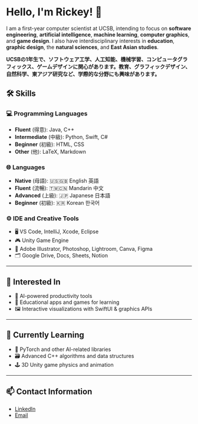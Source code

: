 # Hello, I'm Rickey! 🧢

I am a first-year computer scientist at UCSB, intending to focus on **software engineering**, **artificial intelligence**, **machine learning**, **computer graphics**, and **game design**. I also have interdisciplinary interests in **education**, **graphic design**, the **natural sciences**, and **East Asian studies**.

**UCSBの1年生で、ソフトウェア工学、人工知能、機械学習、コンピュータグラフィックス、ゲームデザインに関心があります。教育、グラフィックデザイン、自然科学、東アジア研究など、学際的な分野にも興味があります。**

## 🛠 Skills

### 💻 Programming Languages 
- **Fluent** (得意): Java, C++
- **Intermediate** (中級): Python, Swift, C#
- **Beginner** (初級): HTML, CSS
- **Other** (他): LaTeX, Markdown

### 🌐 Languages 
- **Native** (母語): 🇺🇸🇬🇧 English 英語
- **Fluent** (流暢): 🇹🇼🇨🇳 Mandarin 中文
- **Advanced** (上級): 🇯🇵 Japanese 日本語
- **Beginner** (初級): 🇰🇷 Korean 한국어

### ⚙️ IDE and Creative Tools 
- 🖥️ VS Code, IntelliJ, Xcode, Eclipse
- 🎮 Unity Game Engine
- 🎨 Adobe Illustrator, Photoshop, Lightroom, Canva, Figma
- 🗂️ Google Drive, Docs, Sheets, Notion

---

## 💭 Interested In 
- 🤖 AI-powered productivity tools
- 🧠 Educational apps and games for learning
- 🖼️ Interactive visualizations with SwiftUI & graphics APIs

---

## 🌱 Currently Learning
- 🐍 PyTorch and other AI-related libraries
- 🗃️ Advanced C++ algorithms and data structures
- 🕹️ 3D Unity game physics and animation

---

## 📫 Contact Information
- [LinkedIn](https://www.linkedin.com/in/rickey-chiu-894b58294)
- [Email](mailto:chiurickey@gmail.com)
